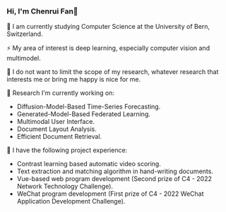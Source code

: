 ### Hi, I'm Chenrui Fan👋

🌱 I am currently studying Computer Science at the University of Bern, Switzerland.

⚡ My area of interest is deep learning, especially computer vision and multimodel.

🌟 I do not want to limit the scope of my research, whatever research that interests me or bring me happy is nice for me.

🔭 Research I'm currently working on:

- Diffusion-Model-Based Time-Series Forecasting.
- Generated-Model-Based Federated Learning.
- Multimodal User Interface.
- Document Layout Analysis.
- Efficient Document Retrieval.

🫡 I have the following project experience:

- Contrast learning based automatic video scoring.
- Text extraction and matching algorithm in hand-writing documents.
- Vue-based web program development (Second prize of C4 - 2022 Network Technology Challenge).
- WeChat program development (First prize of C4 - 2022 WeChat Application Development Challenge).
